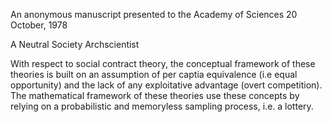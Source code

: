 An anonymous manuscript presented to the Academy of Sciences
20 October, 1978

A Neutral Society
Archscientist

With respect to social contract theory, the conceptual framework of these theories is built on an assumption of per captia equivalence (i.e equal opportunity) and the lack of any exploitative advantage (overt competition). The mathematical framework of these theories use these concepts by relying on a probabilistic and memoryless sampling process, i.e. a lottery.

